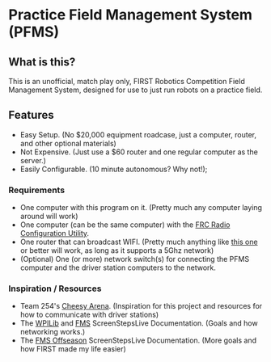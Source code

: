 # Practice Field Management System (PFMS)
## What is this?
This is an unofficial, match play only, FIRST Robotics Competition Field Management System, designed for use to just run robots on a practice field.

## Features
- Easy Setup. (No $20,000 equipment roadcase, just a computer, router, and other optional materials)
- Not Expensive. (Just use a $60 router and one regular computer as the server.)
- Easily Configurable. (10 minute autonomous? Why not!);

### Requirements
- One computer with this program on it. (Pretty much any computer laying around will work)
- One computer (can be the same computer) with the [FRC Radio Configuration Utility](http://wpilib.screenstepslive.com/s/currentCS/m/troubleshooting/l/442032-programming-radios-for-fms-offseason).
- One router that can broadcast WIFI. (Pretty much anything like [this one](https://www.amazon.com/NETGEAR-AC1200-Smart-Router-Ethernet/dp/B072Z68KJ4/) or better will work, as long as it supports a 5Ghz network)
- (Optional) One (or more) network switch(s) for connecting the PFMS computer and the driver station computers to the network.

### Inspiration / Resources
- Team 254's [Cheesy Arena](https://github.com/Team254/cheesy-arena/). (Inspiration for this project and resources for how to communicate with driver stations)
- The [WPILib](http://wpilib.screenstepslive.com/s/currentCS/) and [FMS](http://wpilib.screenstepslive.com/s/currentCS/m/troubleshooting/l/705152-fms-whitepaper) ScreenStepsLive Documentation. (Goals and how networking works.)
- The [FMS Offseason](http://wpilib.screenstepslive.com/s/fms/m/offseason) ScreenStepsLive Documentation. (More goals and how FIRST made my life easier)